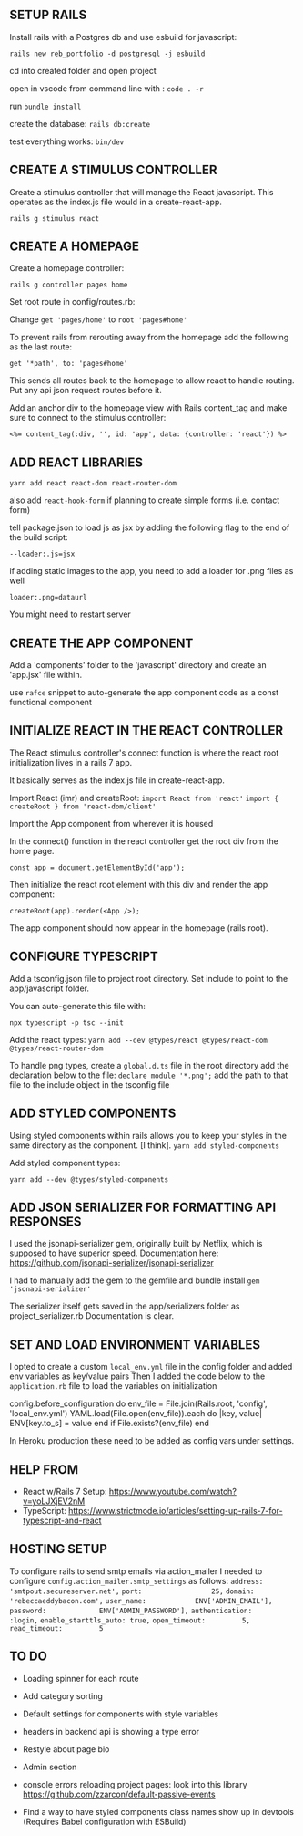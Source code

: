## SETUP RAILS

Install rails with a Postgres db and use esbuild for javascript:

`rails new reb_portfolio -d postgresql -j esbuild`

cd into created folder and open project

open in vscode from command line with : `code . -r`

run `bundle install`

create the database: `rails db:create`

test everything works: `bin/dev`

## CREATE A STIMULUS CONTROLLER

Create a stimulus controller that will manage the React javascript.
This operates as the index.js file would in a create-react-app.

`rails g stimulus react`

## CREATE A HOMEPAGE

Create a homepage controller:

`rails g controller pages home`

Set root route in config/routes.rb: 

Change `get 'pages/home'` to `root 'pages#home'`

To prevent rails from rerouting away from the homepage add the following as the last route:

`get '*path', to: 'pages#home'`

This sends all routes back to the homepage to allow react to handle routing.
Put any api json request routes before it. 

Add an anchor div to the homepage view with Rails content_tag and make sure to connect to the stimulus controller:

`<%= content_tag(:div, '', id: 'app', data: {controller: 'react'}) %>`

## ADD REACT LIBRARIES

`yarn add react react-dom react-router-dom`

also add `react-hook-form` if planning to create simple forms (i.e. contact form)

tell package.json to load js as jsx by adding the following flag to the end of the build script:

`--loader:.js=jsx`

if adding static images to the app, you need to add a loader for .png files as well

`loader:.png=dataurl`

You might need to restart server

## CREATE THE APP COMPONENT

Add a 'components' folder to the 'javascript' directory and create an 'app.jsx' file within.

use `rafce` snippet to auto-generate the app component code as a const functional component


## INITIALIZE REACT IN THE REACT CONTROLLER
The React stimulus controller's connect function is where the react root initialization lives in a rails 7 app. 

It basically serves as the index.js file in create-react-app.

Import React (imr) and createRoot: 
`import React from 'react'`
`import { createRoot } from 'react-dom/client'`

Import the App component from wherever it is housed

In the connect() function in the react controller get the root div from the home page.

`const app = document.getElementById('app');`

Then initialize the react root element with this div and render the app component:

`createRoot(app).render(<App />);`

The app component should now appear in the homepage (rails root).

## CONFIGURE TYPESCRIPT
Add a tsconfig.json file to project root directory. Set include to point to the app/javascript folder.

You can auto-generate this file with:

`npx typescript -p tsc --init`

Add the react types:
`yarn add --dev @types/react @types/react-dom @types/react-router-dom`

To handle png types, create a `global.d.ts` file in the root directory
add the declaration below to the file:
`declare module '*.png';`
add the path to that file to the include object in the tsconfig file  


## ADD STYLED COMPONENTS
Using styled components within rails allows you to keep your styles in the same directory as the component. [I think].
`yarn add styled-components`

Add styled component types:

`yarn add --dev @types/styled-components`

## ADD JSON SERIALIZER FOR FORMATTING API RESPONSES 
I used the jsonapi-serializer gem, originally built by Netflix, which is supposed to have superior speed.
Documentation here: https://github.com/jsonapi-serializer/jsonapi-serializer

I had to manually add the gem to the gemfile and bundle install 
`gem 'jsonapi-serializer'`

The serializer itself gets saved in the app/serializers folder as project_serializer.rb
Documentation is clear.

## SET AND LOAD ENVIRONMENT VARIABLES
I opted to create a custom `local_env.yml` file in the config folder and added env variables as key/value pairs
Then I added the code below to the `application.rb` file to load the variables on initialization

config.before_configuration do
  env_file = File.join(Rails.root, 'config', 'local_env.yml')
  YAML.load(File.open(env_file)).each do |key, value|
    ENV[key.to_s] = value
  end if File.exists?(env_file)
end

In Heroku production these need to be added as config vars under settings.

## HELP FROM
* React w/Rails 7 Setup: https://www.youtube.com/watch?v=yoLJXjEV2nM
* TypeScript: https://www.strictmode.io/articles/setting-up-rails-7-for-typescript-and-react

## HOSTING SETUP
To configure rails to send smtp emails via action_mailer I needed to configure `config.action_mailer.smtp_settings` as follows:
`address:              'smtpout.secureserver.net',`
`port:                 25,`
`domain:               'rebeccaeddybacon.com',`
`user_name:            ENV['ADMIN_EMAIL'],`
`password:             ENV['ADMIN_PASSWORD'],`
`authentication:       :login,`
`enable_starttls_auto: true,`
`open_timeout:         5,`
`read_timeout:         5 `

## TO DO

* Loading spinner for each route
* Add category sorting
* Default settings for components with style variables
* headers in backend api is showing a type error
* Restyle about page bio
* Admin section

* console errors reloading project pages: look into this library https://github.com/zzarcon/default-passive-events
* Find a way to have styled components class names show up in devtools (Requires Babel configuration with ESBuild)
